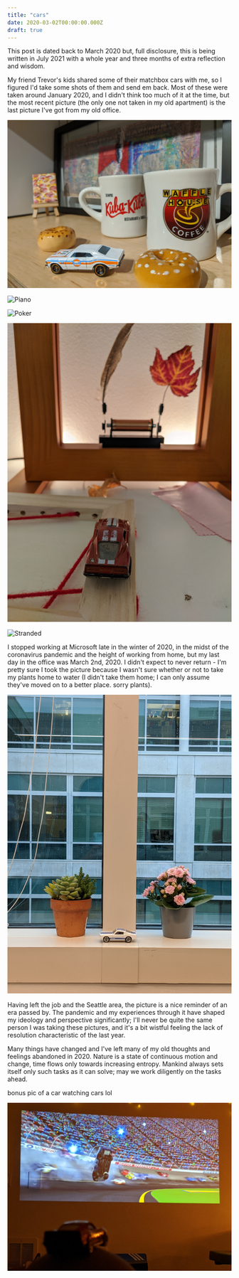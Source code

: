 ```yaml
---
title: "cars"
date: 2020-03-02T00:00:00.000Z
draft: true
---
```


This post is dated back to March 2020 but, full disclosure, this is being written in July 2021 with a whole year and three months of extra reflection and wisdom.

My friend Trevor's kids shared some of their matchbox cars with me, so I figured I'd take some shots of them and send em back. Most of these were taken around January 2020, and I didn't think too much of it at the time, but the most recent picture (the only one not taken in my old apartment) is the last picture I've got from my old office.

![Art](/images/car_shots/art.jpg?resize=300 'art')

![Piano](/images/car_shots/piano.jpg?resize=300 'piano')

![Poker](/images/car_shots/poker.jpg?resize=300 'poker')

![Frame](/images/car_shots/frame.jpg?resize=300 'frame')

![Stranded](/images/car_shots/stranded.jpg?resize=300 'stranded')

I stopped working at Microsoft late in the winter of 2020, in the midst of the coronavirus pandemic and the height of working from home, but my last day in the office was March 2nd, 2020. I didn't expect to never return - I'm pretty sure I took the picture because I wasn't sure whether or not to take my plants home to water (I didn't take them home; I can only assume they've moved on to a better place. sorry plants).

![Office](/images/car_shots/office.jpg?resize=300 'office')

Having left the job and the Seattle area, the picture is a nice reminder of an era passed by. The pandemic and my experiences through it have shaped my ideology and perspective significantly; I'll never be quite the same person I was taking these pictures, and it's a bit wistful feeling the lack of resolution characteristic of the last year.

Many things have changed and I've left many of my old thoughts and feelings abandoned in 2020. Nature is a state of continuous motion and change, time flows only towards increasing entropy. Mankind always sets itself only such tasks as it can solve; may we work diligently on the tasks ahead.

bonus pic of a car watching cars lol

![Cars](/images/car_shots/cars.jpg?resize=300 'cars')